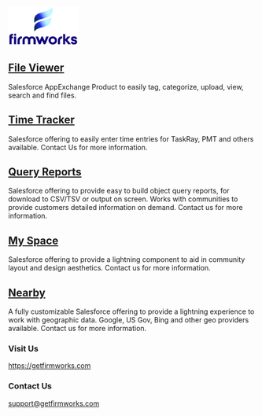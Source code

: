<img src="images/firmworks_logo.png" height="80"/>

## [File Viewer](projects/fileviewer/fileviewer.md)

Salesforce AppExchange Product to easily tag, categorize, upload, view, search and find files.

## [Time Tracker](projects/timetracker/timetracker.md)

Salesforce offering to easily enter time entries for TaskRay, PMT and others available. Contact Us for more information.

## [Query Reports](projects/queryreports/queryreports.md)

Salesforce offering to provide easy to build object query reports, for download to CSV/TSV or output on screen. Works with communities to provide customers detailed information on demand. Contact us for more information.

## [My Space](projects/myspace/myspace.md)

Salesforce offering to provide a lightning component to aid in community layout and design aesthetics. Contact us for more information.

## [Nearby](projects/nearby/nearby.md)

A fully customizable Salesforce offering to provide a lightning experience to work with geographic data. Google, US Gov, Bing and other geo providers available. Contact us for more information.

### Visit Us

https://getfirmworks.com

### Contact Us

support@getfirmworks.com
